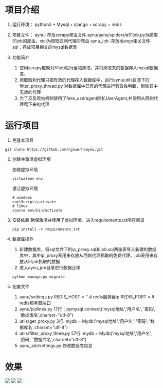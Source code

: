 # 项目介绍
1. 运行环境：
	python3 + Mysql + django + scrapy + redis

2. 项目文件：
	aynu: 存放scrapy爬虫文件.aynu/aynu/spiders/a51job.py为爬取51job的爬虫，xici为爬取西刺代理的爬虫
	aynu_job: 存放django相关文件
	sql：存放项目相关的mysql数据表

3. 功能简介
	1. 使用scrapy框架对51job就行全站爬取，并将爬取来的数据存入mysql数据库，
	2. 爬取西刺代理只把有效的代理存入数据库中，运行aynu/utils目录下的filter_proxy_thread.py 对数据库中已有的代理进行有效性判断，删除其中无效的代理 
	3. 为了反反爬虫机制使用了fake_useragent随机UserAgent,并使用从西刺代理爬下来的代理


# 运行项目
1. 克隆本项目
```
git clone https://github.com/ngauerh/aynu.git
```

2. 创建并激活虚拟环境

	创建虚拟环境
	```
	virtualenv env  
	```
	激活虚拟环境
	```
	# windows
	env\Scripts\activate
	# linux
	source env/bin/activate
	```
3. 安装依赖
	确保激活并使用了虚拟环境，进入requirements.txt所在目录
	```
	pip install -r requirements.txt
	```
4. 数据库操作

	1. 新建数据库，将sql文件下的ip_proxy.sql和job.sql两张表导入新建的数据库中，其中ip_proxy表用来存放从西刺代理抓取的免费代理，job表用来存放从51job抓取的数据
	2. 进入aynu_job目录进行数据迁移
	```
	python manage.py migrate
	```
5. 配置文件

	1. aynu/settings.py
		REDIS_HOST = '' # redis服务器ip
		REDIS_PORT =    # redis服务器端口
	2. aynu/piplines.py
		17行：pymysql.connect('mysql地址','用户名', '密码', '数据库名',charset="utf-8")
	3. utils/get_proxy.py
		3行: mydb = Mydb('mysql地址','用户名', '密码', '数据库名',charset="utf-8")
	4. utils/filter_proxy_three.py
		57行: mydb = Mydb('mysql地址','用户名', '密码', '数据库名',charset="utf-8")
	5. aynu_job/settings.py
		修改数据库信息

# 效果
![](https://i.imgur.com/9muWPn4.png)
![](https://i.imgur.com/aoswCFm.png)
![](https://i.imgur.com/6FKWC3a.png)

